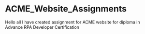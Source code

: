 # ACME_Website_Assignments
Hello all I have created assignment for ACME website for diploma in Advance RPA Developer Certification
